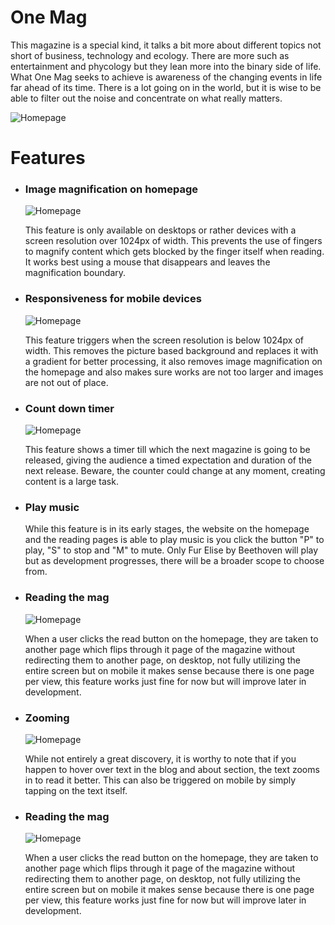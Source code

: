 # One Mag 

This magazine is a special kind, it talks a bit more about different topics not short of business, technology and ecology.
There are more such as entertainment and phycology but they lean more into the binary side of life. What One Mag seeks to
achieve is awareness of the changing events in life far ahead of its time. There is a lot going on in the world, but it is
wise to be able to filter out the noise and concentrate on what really matters.

<img src ="img/screenshots/home.png" alt="Homepage">

# Features
- ### Image magnification on homepage
  <img src ="img/screenshots/magnification.png" alt="Homepage">

  This feature is only available on desktops or rather devices with a screen resolution over 1024px of width. This prevents the use of fingers to magnify content which gets blocked by the finger itself when reading. It works best using a mouse that disappears and leaves the magnification boundary.

- ### Responsiveness for mobile devices
  <img src ="img/screenshots/responsive.png" alt="Homepage">

  This feature triggers when the screen resolution is below 1024px of width. This removes the picture based background and replaces it with a gradient for better processing, it also removes image magnification on the homepage and also makes sure works are not too larger and images are not out of place.

- ### Count down timer
  <img src ="img/screenshots/counter.png" alt="Homepage">

  This feature shows a timer till which the next magazine is going to be released, giving the audience a timed expectation and duration of the next release. Beware, the counter could change at any moment, creating content is a large task. 

- ### Play music
  
  While this feature is in its early stages, the website on the homepage and the reading pages is able to play music is you click the button "P" to play, "S" to stop and "M" to mute. Only Fur Elise by Beethoven will play but as development progresses, there will be a broader scope to choose from.

- ### Reading the mag
  <img src ="img/screenshots/reading.png" alt="Homepage">

  When a user clicks the read button on the homepage, they are taken to another page which flips through it page of the magazine without redirecting them to another page, on desktop, not fully utilizing the entire screen but on mobile it makes sense because there is one page per view, this feature works just fine for now but will improve later in development. 

- ### Zooming
  <img src ="img/screenshots/zooming.png" alt="Homepage">

  While not entirely a great discovery, it is worthy to note that if you happen to hover over text in the blog and about section, the text zooms in to read it better. This can also be triggered on mobile by simply tapping on the text itself. 

- ### Reading the mag
  <img src ="img/screenshots/reading.png" alt="Homepage">

  When a user clicks the read button on the homepage, they are taken to another page which flips through it page of the magazine without redirecting them to another page, on desktop, not fully utilizing the entire screen but on mobile it makes sense because there is one page per view, this feature works just fine for now but will improve later in development.